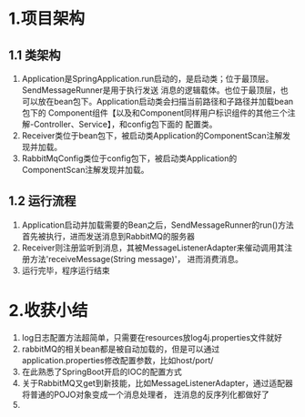 # 1.项目架构
## 1.1 类架构
1.  Application是SpringApplication.run启动的，是启动类；位于最顶层。SendMessageRunner是用于执行发送
    消息的逻辑载体。也位于最顶层，也可以放在bean包下。Application启动类会扫描当前路径和子路径并加载bean包下的
    Component组件【以及和Component同样用户标识组件的其他三个注解-Controller、Service】，和config包下面的
    配置类。
2.  Receiver类位于bean包下，被启动类Application的ComponentScan注解发现并加载。
3.  RabbitMqConfig类位于config包下，被启动类Application的ComponentScan注解发现并加载。
## 1.2 运行流程
1.  Application启动并加载需要的Bean之后，SendMessageRunner的run()方法首先被执行，进而发送消息到RabbitMQ的服务器
2.  Receiver则注册监听到消息，其被MessageListenerAdapter来催动调用其注册方法'receiveMessage(String message)'，
    进而消费消息。
3.  运行完毕，程序运行结束

# 2.收获小结
1.  log日志配置方法超简单，只需要在resources放log4j.properties文件就好
2.  rabbitMQ的相关bean都是被自动加载的，但是可以通过application.properties修改配置参数，比如host/port/
3.  在此熟悉了SpringBoot开启的IOC的配置方式
4.  关于RabbitMQ又get到新技能，比如MessageListenerAdapter，通过适配器将普通的POJO对象变成一个消息处理者，
    连消息的反序列化都做好了
5.  
    
